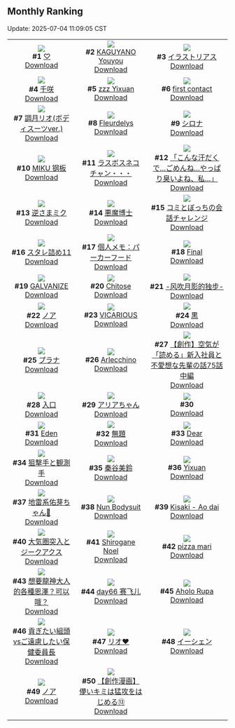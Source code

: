 ## Monthly Ranking
Update: 2025-07-04 11:09:05 CST

|      |      |      |
| :----: | :----: | :----: |
| ![](https://i.pixiv.re/c/240x480/img-master/img/2025/06/05/15/39/31/131202421_p0_master1200.jpg)<br>**#1** [♡](https://www.pixiv.net/artworks/131202421)<br>[Download](https://i.pixiv.re/img-original/img/2025/06/05/15/39/31/131202421_p0.jpg) | ![](https://i.pixiv.re/c/240x480/img-master/img/2025/06/05/20/15/25/131210085_p0_master1200.jpg)<br>**#2** [KAGUYANO Youyou](https://www.pixiv.net/artworks/131210085)<br>[Download](https://i.pixiv.re/img-original/img/2025/06/05/20/15/25/131210085_p0.jpg) | ![](https://i.pixiv.re/c/240x480/img-master/img/2025/06/05/22/00/06/131214235_p0_master1200.jpg)<br>**#3** [イラストリアス](https://www.pixiv.net/artworks/131214235)<br>[Download](https://i.pixiv.re/img-original/img/2025/06/05/22/00/06/131214235_p0.jpg) |
| ![](https://i.pixiv.re/c/240x480/img-master/img/2025/06/05/00/30/05/131186366_p0_master1200.jpg)<br>**#4** [千咲](https://www.pixiv.net/artworks/131186366)<br>[Download](https://i.pixiv.re/img-original/img/2025/06/05/00/30/05/131186366_p0.jpg) | ![](https://i.pixiv.re/c/240x480/img-master/img/2025/06/05/18/10/08/131206066_p0_master1200.jpg)<br>**#5** [zzz Yixuan](https://www.pixiv.net/artworks/131206066)<br>[Download](https://i.pixiv.re/img-original/img/2025/06/05/18/10/08/131206066_p0.jpg) | ![](https://i.pixiv.re/c/240x480/img-master/img/2025/06/05/00/00/11/131184797_p0_master1200.jpg)<br>**#6** [first contact](https://www.pixiv.net/artworks/131184797)<br>[Download](https://i.pixiv.re/img-original/img/2025/06/05/00/00/11/131184797_p0.png) |
| ![](https://i.pixiv.re/c/240x480/img-master/img/2025/06/04/19/00/08/131172298_p0_master1200.jpg)<br>**#7** [調月リオ(ボディスーツver.)](https://www.pixiv.net/artworks/131172298)<br>[Download](https://i.pixiv.re/img-original/img/2025/06/04/19/00/08/131172298_p0.png) | ![](https://i.pixiv.re/c/240x480/img-master/img/2025/06/05/12/00/07/131198444_p0_master1200.jpg)<br>**#8** [Fleurdelys](https://www.pixiv.net/artworks/131198444)<br>[Download](https://i.pixiv.re/img-original/img/2025/06/05/12/00/07/131198444_p0.png) | ![](https://i.pixiv.re/c/240x480/img-master/img/2025/06/05/21/01/24/131211963_p0_master1200.jpg)<br>**#9** [シロナ](https://www.pixiv.net/artworks/131211963)<br>[Download](https://i.pixiv.re/img-original/img/2025/06/05/21/01/24/131211963_p0.png) |
| ![](https://i.pixiv.re/c/240x480/img-master/img/2025/06/05/00/02/56/131185220_p0_master1200.jpg)<br>**#10** [MIKU 钢板](https://www.pixiv.net/artworks/131185220)<br>[Download](https://i.pixiv.re/img-original/img/2025/06/05/00/02/56/131185220_p0.jpg) | ![](https://i.pixiv.re/c/240x480/img-master/img/2025/06/07/00/01/49/131256103_p0_master1200.jpg)<br>**#11** [ラスボスネコチャン・・・](https://www.pixiv.net/artworks/131256103)<br>[Download](https://i.pixiv.re/img-original/img/2025/06/07/00/01/49/131256103_p0.jpg) | ![](https://i.pixiv.re/c/240x480/img-master/img/2025/06/04/13/35/45/131149566_p0_master1200.jpg)<br>**#12** [「こんな汗だくで…ごめんね…やっぱり臭いよね、私…」](https://www.pixiv.net/artworks/131149566)<br>[Download](https://i.pixiv.re/img-original/img/2025/06/04/13/35/45/131149566_p0.jpg) |
| ![](https://i.pixiv.re/c/240x480/img-master/img/2025/06/04/00/00/27/131149683_p0_master1200.jpg)<br>**#13** [逆さまミク](https://www.pixiv.net/artworks/131149683)<br>[Download](https://i.pixiv.re/img-original/img/2025/06/04/00/00/27/131149683_p0.png) | ![](https://i.pixiv.re/c/240x480/img-master/img/2025/06/05/00/00/10/131184785_p0_master1200.jpg)<br>**#14** [悪魔博士](https://www.pixiv.net/artworks/131184785)<br>[Download](https://i.pixiv.re/img-original/img/2025/06/05/00/00/10/131184785_p0.jpg) | ![](https://i.pixiv.re/c/240x480/img-master/img/2025/06/06/00/00/10/131219303_p0_master1200.jpg)<br>**#15** [コミとぼっちの会話チャレンジ](https://www.pixiv.net/artworks/131219303)<br>[Download](https://i.pixiv.re/img-original/img/2025/06/06/00/00/10/131219303_p0.png) |
| ![](https://i.pixiv.re/c/240x480/img-master/img/2025/06/05/09/22/10/131195920_p0_master1200.jpg)<br>**#16** [スタレ詰め11](https://www.pixiv.net/artworks/131195920)<br>[Download](https://i.pixiv.re/img-original/img/2025/06/05/09/22/10/131195920_p0.jpg) | ![](https://i.pixiv.re/c/240x480/img-master/img/2025/06/05/06/00/09/131192831_p0_master1200.jpg)<br>**#17** [個人メモ：パーカーフード](https://www.pixiv.net/artworks/131192831)<br>[Download](https://i.pixiv.re/img-original/img/2025/06/05/06/00/09/131192831_p0.jpg) | ![](https://i.pixiv.re/c/240x480/img-master/img/2025/06/04/00/00/23/131149655_p0_master1200.jpg)<br>**#18** [Final](https://www.pixiv.net/artworks/131149655)<br>[Download](https://i.pixiv.re/img-original/img/2025/06/04/00/00/23/131149655_p0.png) |
| ![](https://i.pixiv.re/c/240x480/img-master/img/2025/06/03/00/00/01/131113606_p0_master1200.jpg)<br>**#19** [GALVANIZE](https://www.pixiv.net/artworks/131113606)<br>[Download](https://i.pixiv.re/img-original/img/2025/06/03/00/00/01/131113606_p0.png) | ![](https://i.pixiv.re/c/240x480/img-master/img/2025/06/05/09/44/46/131196236_p0_master1200.jpg)<br>**#20** [Chitose](https://www.pixiv.net/artworks/131196236)<br>[Download](https://i.pixiv.re/img-original/img/2025/06/05/09/44/46/131196236_p0.jpg) | ![](https://i.pixiv.re/c/240x480/img-master/img/2025/06/03/00/02/32/131114090_p0_master1200.jpg)<br>**#21** [-风吹月影的独步-](https://www.pixiv.net/artworks/131114090)<br>[Download](https://i.pixiv.re/img-original/img/2025/06/03/00/02/32/131114090_p0.jpg) |
| ![](https://i.pixiv.re/c/240x480/img-master/img/2025/06/06/23/16/02/131253384_p0_master1200.jpg)<br>**#22** [ノア](https://www.pixiv.net/artworks/131253384)<br>[Download](https://i.pixiv.re/img-original/img/2025/06/06/23/16/02/131253384_p0.png) | ![](https://i.pixiv.re/c/240x480/img-master/img/2025/06/06/00/00/12/131219314_p0_master1200.jpg)<br>**#23** [VICARIOUS](https://www.pixiv.net/artworks/131219314)<br>[Download](https://i.pixiv.re/img-original/img/2025/06/06/00/00/12/131219314_p0.png) | ![](https://i.pixiv.re/c/240x480/img-master/img/2025/06/05/01/00/04/131187458_p0_master1200.jpg)<br>**#24** [黒](https://www.pixiv.net/artworks/131187458)<br>[Download](https://i.pixiv.re/img-original/img/2025/06/05/01/00/04/131187458_p0.png) |
| ![](https://i.pixiv.re/c/240x480/img-master/img/2025/06/05/05/11/15/131192158_p0_master1200.jpg)<br>**#25** [プラナ](https://www.pixiv.net/artworks/131192158)<br>[Download](https://i.pixiv.re/img-original/img/2025/06/05/05/11/15/131192158_p0.jpg) | ![](https://i.pixiv.re/c/240x480/img-master/img/2025/06/05/08/39/19/131195284_p0_master1200.jpg)<br>**#26** [Arlecchino](https://www.pixiv.net/artworks/131195284)<br>[Download](https://i.pixiv.re/img-original/img/2025/06/05/08/39/19/131195284_p0.jpg) | ![](https://i.pixiv.re/c/240x480/img-master/img/2025/06/05/18/00/39/131205640_p0_master1200.jpg)<br>**#27** [【創作】空気が「読める」新入社員と不愛想な先輩の話75話中編](https://www.pixiv.net/artworks/131205640)<br>[Download](https://i.pixiv.re/img-original/img/2025/06/05/18/00/39/131205640_p0.jpg) |
| ![](https://i.pixiv.re/c/240x480/img-master/img/2025/06/04/00/00/05/131149496_p0_master1200.jpg)<br>**#28** [入口](https://www.pixiv.net/artworks/131149496)<br>[Download](https://i.pixiv.re/img-original/img/2025/06/04/00/00/05/131149496_p0.png) | ![](https://i.pixiv.re/c/240x480/img-master/img/2025/06/05/00/00/16/131184838_p0_master1200.jpg)<br>**#29** [アリアちゃん](https://www.pixiv.net/artworks/131184838)<br>[Download](https://i.pixiv.re/img-original/img/2025/06/05/00/00/16/131184838_p0.jpg) | ![](https://s.pximg.net/common/images/limit_unviewable_s.png)<br>**#30** [](https://www.pixiv.net/artworks/131174179)<br>[Download](https://s.pximg.net/common/images/limit_unviewable_s.png) |
| ![](https://i.pixiv.re/c/240x480/img-master/img/2025/06/03/18/18/47/131135880_p0_master1200.jpg)<br>**#31** [Eden](https://www.pixiv.net/artworks/131135880)<br>[Download](https://i.pixiv.re/img-original/img/2025/06/03/18/18/47/131135880_p0.jpg) | ![](https://i.pixiv.re/c/240x480/img-master/img/2025/06/05/21/25/37/131212849_p0_master1200.jpg)<br>**#32** [無題](https://www.pixiv.net/artworks/131212849)<br>[Download](https://i.pixiv.re/img-original/img/2025/06/05/21/25/37/131212849_p0.png) | ![](https://i.pixiv.re/c/240x480/img-master/img/2025/06/05/03/43/27/131191006_p0_master1200.jpg)<br>**#33** [Dear](https://www.pixiv.net/artworks/131191006)<br>[Download](https://i.pixiv.re/img-original/img/2025/06/05/03/43/27/131191006_p0.png) |
| ![](https://i.pixiv.re/c/240x480/img-master/img/2025/06/05/08/33/43/131195208_p0_master1200.jpg)<br>**#34** [狙撃手と観測手](https://www.pixiv.net/artworks/131195208)<br>[Download](https://i.pixiv.re/img-original/img/2025/06/05/08/33/43/131195208_p0.jpg) | ![](https://i.pixiv.re/c/240x480/img-master/img/2025/06/05/20/52/34/131211453_p0_master1200.jpg)<br>**#35** [秦谷美鈴](https://www.pixiv.net/artworks/131211453)<br>[Download](https://i.pixiv.re/img-original/img/2025/06/05/20/52/34/131211453_p0.jpg) | ![](https://i.pixiv.re/c/240x480/img-master/img/2025/06/11/15/52/38/131267226_p0_master1200.jpg)<br>**#36** [Yixuan](https://www.pixiv.net/artworks/131267226)<br>[Download](https://i.pixiv.re/img-original/img/2025/06/11/15/52/38/131267226_p0.jpg) |
| ![](https://i.pixiv.re/c/240x480/img-master/img/2025/06/05/00/03/18/131185242_p0_master1200.jpg)<br>**#37** [地雷系佑芽ちゃん🥺](https://www.pixiv.net/artworks/131185242)<br>[Download](https://i.pixiv.re/img-original/img/2025/06/05/00/03/18/131185242_p0.jpg) | ![](https://i.pixiv.re/c/240x480/img-master/img/2025/06/05/00/00/10/131184787_p0_master1200.jpg)<br>**#38** [Nun Bodysuit](https://www.pixiv.net/artworks/131184787)<br>[Download](https://i.pixiv.re/img-original/img/2025/06/05/00/00/10/131184787_p0.png) | ![](https://i.pixiv.re/c/240x480/img-master/img/2025/06/03/12/30/06/131128339_p0_master1200.jpg)<br>**#39** [Kisaki - Ao dai](https://www.pixiv.net/artworks/131128339)<br>[Download](https://i.pixiv.re/img-original/img/2025/06/03/12/30/06/131128339_p0.jpg) |
| ![](https://i.pixiv.re/c/240x480/img-master/img/2025/06/05/20/46/24/131211223_p0_master1200.jpg)<br>**#40** [大気圏突入とジークアクス](https://www.pixiv.net/artworks/131211223)<br>[Download](https://i.pixiv.re/img-original/img/2025/06/05/20/46/24/131211223_p0.jpg) | ![](https://i.pixiv.re/c/240x480/img-master/img/2025/06/05/21/33/41/131213205_p0_master1200.jpg)<br>**#41** [Shirogane Noel](https://www.pixiv.net/artworks/131213205)<br>[Download](https://i.pixiv.re/img-original/img/2025/06/05/21/33/41/131213205_p0.jpg) | ![](https://i.pixiv.re/c/240x480/img-master/img/2025/06/06/19/08/02/131243549_p0_master1200.jpg)<br>**#42** [pizza mari](https://www.pixiv.net/artworks/131243549)<br>[Download](https://i.pixiv.re/img-original/img/2025/06/06/19/08/02/131243549_p0.png) |
| ![](https://i.pixiv.re/c/240x480/img-master/img/2025/06/06/14/58/10/131236740_p0_master1200.jpg)<br>**#43** [想要龍神大人的各種恩澤？可以哦？](https://www.pixiv.net/artworks/131236740)<br>[Download](https://i.pixiv.re/img-original/img/2025/06/06/14/58/10/131236740_p0.jpg) | ![](https://i.pixiv.re/c/240x480/img-master/img/2025/06/05/19/35/54/131208643_p0_master1200.jpg)<br>**#44** [day66 赛飞儿](https://www.pixiv.net/artworks/131208643)<br>[Download](https://i.pixiv.re/img-original/img/2025/06/05/19/35/54/131208643_p0.jpg) | ![](https://i.pixiv.re/c/240x480/img-master/img/2025/06/05/18/31/29/131206691_p0_master1200.jpg)<br>**#45** [Aholo Rupa](https://www.pixiv.net/artworks/131206691)<br>[Download](https://i.pixiv.re/img-original/img/2025/06/05/18/31/29/131206691_p0.png) |
| ![](https://i.pixiv.re/c/240x480/img-master/img/2025/06/07/21/24/49/131289730_p0_master1200.jpg)<br>**#46** [貢ぎたい組頭vsご遠慮したい保健委員長](https://www.pixiv.net/artworks/131289730)<br>[Download](https://i.pixiv.re/img-original/img/2025/06/07/21/24/49/131289730_p0.png) | ![](https://i.pixiv.re/c/240x480/img-master/img/2025/06/03/17/42/54/131134625_p0_master1200.jpg)<br>**#47** [リオ❤](https://www.pixiv.net/artworks/131134625)<br>[Download](https://i.pixiv.re/img-original/img/2025/06/03/17/42/54/131134625_p0.jpg) | ![](https://i.pixiv.re/c/240x480/img-master/img/2025/06/05/18/29/07/131206580_p0_master1200.jpg)<br>**#48** [イーシェン](https://www.pixiv.net/artworks/131206580)<br>[Download](https://i.pixiv.re/img-original/img/2025/06/05/18/29/07/131206580_p0.jpg) |
| ![](https://i.pixiv.re/c/240x480/img-master/img/2025/06/04/22/23/32/131180626_p0_master1200.jpg)<br>**#49** [ノア](https://www.pixiv.net/artworks/131180626)<br>[Download](https://i.pixiv.re/img-original/img/2025/06/04/22/23/32/131180626_p0.png) | ![](https://i.pixiv.re/c/240x480/img-master/img/2025/06/06/00/04/37/131219914_p0_master1200.jpg)<br>**#50** [【創作漫画】儚いキミは猛攻をはじめる⑬](https://www.pixiv.net/artworks/131219914)<br>[Download](https://i.pixiv.re/img-original/img/2025/06/06/00/04/37/131219914_p0.jpg) |
|      |
